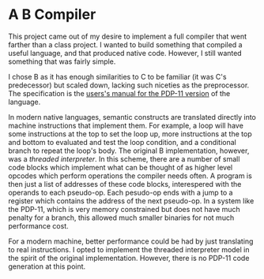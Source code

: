 # A B Compiler

This project came out of my desire to implement a full compiler that went farther than a class project. I wanted to build something that compiled a useful language, and that produced native code. However, I still wanted something that was fairly simple.

I chose B as it has enough similarities to C to be familiar (it was C's predecessor) but scaled down, lacking such niceties as the preprocessor. The specification is the [users's manual for the PDP-11 version](https://www.bell-labs.com/usr/dmr/www/kbman.html) of the language.

In modern native languages, semantic constructs are translated directly into machine instructions that implement them. For example, a loop will have some instructions at the top to set the loop up, more instructions at the top and bottom to evaluated and test the loop condition, and a conditional branch to repeat the loop's body. The original B implementation, however, was a *threaded interpreter*. In this scheme, there are a number of small code blocks which implement what can be thought of as higher level opcodes which perform operations the compiler needs often. A program is then just a list of addresses of these code blocks, interespered with the operands to each pseudo-op. Each pesudo-op ends with a jump to a register which contains the address of the next pseudo-op. In a system like the PDP-11, which is very memory constrained but does not have much penalty for a branch, this allowed much smaller binaries for not much performance cost.

For a modern machine, better performance could be had by just translating to real instructions. I opted to implement the threaded interpreter model in the spirit of the original implementation. However, there is no PDP-11 code generation at this point.



